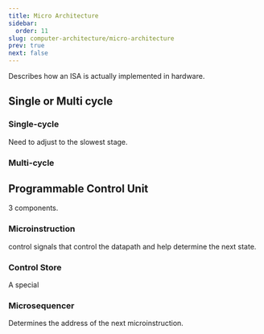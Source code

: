 ```yaml
---
title: Micro Architecture
sidebar:
  order: 11
slug: computer-architecture/micro-architecture
prev: true
next: false
---
```


Describes how an ISA is actually implemented in hardware.

## Single or Multi cycle
### Single-cycle

Need to adjust to the slowest stage.

### Multi-cycle

## Programmable Control Unit

3 components.

### Microinstruction

control signals that control the datapath and help determine the
next state.

### Control Store

A special 

### Microsequencer

Determines the address of the next microinstruction.
